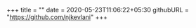 +++
title = ""
date = 2020-05-23T11:06:22+05:30
githubURL = "https://github.com/njkevlani"
+++

<!-- TODO: In hst: create index layout such that if \_index.md exists, then render it, otherwise, render default index page. -->

<!-- {{< youtube 2xkNJL4gJ9E >}} -->

